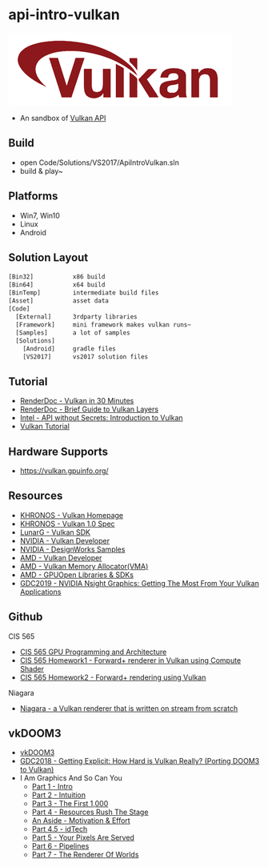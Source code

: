 # api-intro-vulkan

![](Asset/vulkan-logo.png)

* An sandbox of [Vulkan API][1]


## Build

* open Code/Solutions/VS2017/ApiIntroVulkan.sln
* build & play~


## Platforms

* Win7, Win10
* Linux
* Android


## Solution Layout

```
[Bin32]           x86 build
[Bin64]           x64 build
[BinTemp]         intermediate build files
[Asset]           asset data
[Code]
  [External]      3rdparty libraries
  [Framework]     mini framework makes vulkan runs~
  [Samples]       a lot of samples
  [Solutions]
    [Android]     gradle files
    [VS2017]      vs2017 solution files
```


## Tutorial

* [RenderDoc - Vulkan in 30 Minutes][10]
* [RenderDoc - Brief Guide to Vulkan Layers][11]
* [Intel - API without Secrets: Introduction to Vulkan][12]
* [Vulkan Tutorial][7]


## Hardware Supports

* https://vulkan.gpuinfo.org/


## Resources

* [KHRONOS - Vulkan Homepage][8]
* [KHRONOS - Vulkan 1.0 Spec][9]
* [LunarG - Vulkan SDK][6]
* [NVIDIA - Vulkan Developer][2]
* [NVIDIA - DesignWorks Samples][5]
* [AMD - Vulkan Developer][3]
* [AMD - Vulkan Memory Allocator(VMA)][4]
* [AMD - GPUOpen Libraries & SDKs][13]
* [GDC2019 - NVIDIA Nsight Graphics: Getting The Most From Your Vulkan Applications][19]


## Github

CIS 565

* [CIS 565 GPU Programming and Architecture][12]
* [CIS 565 Homework1 - Forward+ renderer in Vulkan using Compute Shader][14]
* [CIS 565 Homework2 - Forward+ rendering using Vulkan][15]

Niagara

* [Niagara - a Vulkan renderer that is written on stream from scratch][29]


## vkDOOM3

* [vkDOOM3][18]
* [GDC2018 - Getting Explicit: How Hard is Vulkan Really? (Porting DOOM3 to Vulkan)][17]
* I Am Graphics And So Can You
  * [Part 1 - Intro][20]
  * [Part 2 - Intuition][21]
  * [Part 3 - The First 1,000][22]
  * [Part 4 - Resources Rush The Stage][23]
  * [An Aside - Motivation & Effort][24]
  * [Part 4.5 - idTech][25]
  * [Part 5 - Your Pixels Are Served][26]
  * [Part 6 - Pipelines][27]
  * [Part 7 - The Renderer Of Worlds][28]



[1]:https://www.khronos.org/vulkan/
[2]:https://developer.nvidia.com/Vulkan
[3]:https://gpuopen.com/vulkan/
[4]:https://gpuopen.com/vulkan-memory-allocator/
[5]:https://github.com/nvpro-samples
[6]:https://www.lunarg.com/vulkan-sdk/
[7]:https://vulkan-tutorial.com/
[8]:https://www.khronos.org/vulkan/
[9]:https://www.khronos.org/registry/vulkan/specs/1.0/html/
[10]:https://renderdoc.org/vulkan-in-30-minutes.html
[11]:https://renderdoc.org/vulkan-layer-guide.html
[12]:https://cis565-fall-2020.github.io/
[13]:https://github.com/GPUOpen-LibrariesAndSDKs
[14]:https://github.com/WindyDarian/Vulkan-Forward-Plus-Renderer
[15]:https://github.com/zimengyang/ForwardPlus_Vulkan
[16]:https://github.com/GameTechDev/IntroductionToVulkan
[17]:https://www.gdcvault.com/play/1024848/Getting-Explicit-How-Hard-is
[18]:https://github.com/DustinHLand/vkDOOM3
[19]:https://www.nvidia.com/en-us/on-demand/session/gtcsiliconvalley2019-s9661/
[20]:https://www.fasterthan.life/blog/2017/7/11/i-am-graphics-and-so-can-you-part-1
[21]:https://www.fasterthan.life/blog/2017/7/11/i-am-graphics-and-so-can-you-part-2-intuition
[22]:https://www.fasterthan.life/blog/2017/7/12/i-am-graphics-and-so-can-you-part-3-breaking-ground
[23]:https://www.fasterthan.life/blog/2017/7/13/i-am-graphics-and-so-can-you-part-4-
[24]:https://www.fasterthan.life/blog/2017/7/15/i-am-graphics-and-so-can-you-effort
[25]:https://www.fasterthan.life/blog/2017/7/16/i-am-graphics-and-so-can-you-idtech
[26]:https://www.fasterthan.life/blog/2017/7/22/i-am-graphics-and-so-can-you-part-5-your-pixels-are-served
[27]:https://www.fasterthan.life/blog/2017/7/24/i-am-graphics-and-so-can-you-part-6-pipelines
[28]:https://www.fasterthan.life/blog/2017/7/28/i-am-graphics-and-so-can-you-part-7-the-renderer-of-worlds
[29]:https://github.com/zeux/niagara
